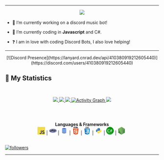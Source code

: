 ### 
---
<p align="center"> <img src="https://readme-typing-svg.herokuapp.com/?lines=Hello+there,+I'm+Draxler!&center=true&width=380&height=45"> 

- 🔭 I’m currently working on a discord music bot!
  

- 🌱 I’m currently coding in **Javascript** and C#.  
  

- ❓  I am in love with coding Discord Bots, I also love helping!

---
<p align="center">
[![Discord Presence](https://lanyard.cnrad.dev/api/410380919212605440)](https://discord.com/users/410380919212605440)


## 🔖 My Statistics
&nbsp;
<p align="center">
    <a href="https://github.com/HenGPlayZ">
        <img src="https://github-readme-stats.vercel.app/api?username=Draxler&hide=issues,prs&count_private=true&show_owner=true&show_icons=true&bg_color=0d1117&title_color=ffffff&text_color=ffffff&icon_color=00ff99&hide_border=true/" />
    </a>
    <a href="https://github.com/HenGPlayZ">
        <img src="https://github-readme-stats.vercel.app/api/top-langs/?username=Draxler&layout=compact&count_private=true&langs_count=8&card_width=445&bg_color=0d1117&title_color=ffffff&text_color=ffffff&icon_color=00ff99&hide_border=true/" />
    </a>
    <a href="https://github.com/HenGPlayZ">
        <img src="https://github-readme-streak-stats.herokuapp.com?user=Draxler&hide_border=true&background=0D1117&currStreakLabel=FFFFFF&sideLabels=FFFFFF&currStreakNum=FFFFFF&dates=FFFFFF&sideNums=FFFFFF&fire=00ff99&ring=00ff99&stroke=FFFFFFFF)](https://git.io/streak-stats" />
    </a>
   <a href="https://github.com/HenGPlayZ"><img alt="Activity Graph" src="https://activity-graph.herokuapp.com/graph?username=Draxler&bg_color=0D1117&color=ffffff&line=00ff99&point=ffffff&area=true&hide_border=true" />
    </a>
    <a href="https://open.spotify.com/playlist/6dqvkiQyr2P4U7YdiGl1uE?si=0109d57dfac2489c">
        <img src="https://spotify-github-profile.vercel.app/api/view?uid=31hyy6vwyhhsuqfylmt6p5ef6sfu&cover_image=true&theme=novatorem&bar_color=00FF99&bar_color_cover=false"/>
    </a>
</p>


<br><br>
<p align="center">
	<b>Languages & Frameworks</b>
	<br>
	<code><img height="25" src="https://raw.githubusercontent.com/github/explore/80688e429a7d4ef2fca1e82350fe8e3517d3494d/topics/javascript/javascript.png"></code>&nbsp;|
	<code><img height="25" src="https://raw.githubusercontent.com/github/explore/80688e429a7d4ef2fca1e82350fe8e3517d3494d/topics/php/php.png"></code>&nbsp;|
	<code><img height="25" src="https://raw.githubusercontent.com/github/explore/80688e429a7d4ef2fca1e82350fe8e3517d3494d/topics/sql/sql.png"></code>&nbsp;|
	<code><img height="25" src="https://raw.githubusercontent.com/github/explore/80688e429a7d4ef2fca1e82350fe8e3517d3494d/topics/html/html.png"></code>&nbsp;|
	<code><img height="25" src="https://raw.githubusercontent.com/github/explore/80688e429a7d4ef2fca1e82350fe8e3517d3494d/topics/css/css.png"></code>&nbsp;|
	<code><img height="25" src="https://raw.githubusercontent.com/github/explore/80688e429a7d4ef2fca1e82350fe8e3517d3494d/topics/python/python.png"></code>&nbsp;|
	<code><img height="25" src="https://raw.githubusercontent.com/github/explore/80688e429a7d4ef2fca1e82350fe8e3517d3494d/topics/csharp/csharp.png"></code>&nbsp;|
	<code><img height="25" src="https://raw.githubusercontent.com/github/explore/80688e429a7d4ef2fca1e82350fe8e3517d3494d/topics/nodejs/nodejs.png"></code>&nbsp;
	<br><br>
  
  
</p>
<a href="https://github.com/HenGPlayZ/"> <img alt="followers" title="Follow Me" src="https://img.shields.io/github/followers/HenGPlayZ?color=236ad3&labelColor=1155ba&style=for-the-badge&logo=github&label=Follow%20me" /></a>
</p>

---

